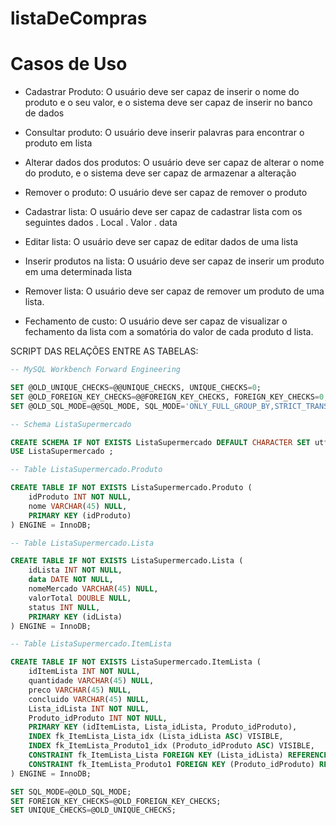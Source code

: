 # listaDeCompras

# Casos de Uso

- Cadastrar Produto: 
O usuário deve ser capaz de inserir o nome do produto e o seu valor, e o sistema deve ser capaz de inserir no banco de dados

- Consultar produto: 
O usuário deve inserir palavras para encontrar o produto em lista

- Alterar dados dos produtos: 
O usuário deve ser capaz de alterar o nome do produto, e o sistema deve ser capaz de armazenar a alteração

- Remover o produto: 
O usuário deve ser capaz de remover o produto 

- Cadastrar lista: 
O usuário deve ser capaz de cadastrar lista com os seguintes dados 
. Local 
. Valor 
. data 

- Editar lista: 
O usuário deve ser capaz de editar dados de uma lista

- Inserir produtos na lista: 
O usuário deve ser capaz de inserir um produto em uma determinada lista

- Remover lista: 
O usuário deve ser capaz de remover um produto de uma lista.

- Fechamento de custo: 
O usuário deve ser capaz de visualizar o fechamento da lista com a somatória do valor de cada produto d lista.



SCRIPT DAS RELAÇÕES ENTRE AS TABELAS:
```sql
-- MySQL Workbench Forward Engineering

SET @OLD_UNIQUE_CHECKS=@@UNIQUE_CHECKS, UNIQUE_CHECKS=0; 
SET @OLD_FOREIGN_KEY_CHECKS=@@FOREIGN_KEY_CHECKS, FOREIGN_KEY_CHECKS=0; 
SET @OLD_SQL_MODE=@@SQL_MODE, SQL_MODE='ONLY_FULL_GROUP_BY,STRICT_TRANS_TABLES,NO_ZERO_IN_DATE,NO_ZERO_DATE,ERROR_FOR_DIVISION_BY_ZERO,NO_ENGINE_SUBSTITUTION';

-- Schema ListaSupermercado

CREATE SCHEMA IF NOT EXISTS ListaSupermercado DEFAULT CHARACTER SET utf8 ; 
USE ListaSupermercado ;

-- Table ListaSupermercado.Produto

CREATE TABLE IF NOT EXISTS ListaSupermercado.Produto ( 
    idProduto INT NOT NULL, 
    nome VARCHAR(45) NULL, 
    PRIMARY KEY (idProduto)
) ENGINE = InnoDB;

-- Table ListaSupermercado.Lista

CREATE TABLE IF NOT EXISTS ListaSupermercado.Lista ( 
    idLista INT NOT NULL, 
    data DATE NOT NULL, 
    nomeMercado VARCHAR(45) NULL, 
    valorTotal DOUBLE NULL, 
    status INT NULL, 
    PRIMARY KEY (idLista)
) ENGINE = InnoDB;

-- Table ListaSupermercado.ItemLista

CREATE TABLE IF NOT EXISTS ListaSupermercado.ItemLista ( 
    idItemLista INT NOT NULL, 
    quantidade VARCHAR(45) NULL, 
    preco VARCHAR(45) NULL, 
    concluido VARCHAR(45) NULL, 
    Lista_idLista INT NOT NULL, 
    Produto_idProduto INT NOT NULL, 
    PRIMARY KEY (idItemLista, Lista_idLista, Produto_idProduto), 
    INDEX fk_ItemLista_Lista_idx (Lista_idLista ASC) VISIBLE, 
    INDEX fk_ItemLista_Produto1_idx (Produto_idProduto ASC) VISIBLE, 
    CONSTRAINT fk_ItemLista_Lista FOREIGN KEY (Lista_idLista) REFERENCES ListaSupermercado.Lista (idLista) ON DELETE NO ACTION ON UPDATE NO ACTION, 
    CONSTRAINT fk_ItemLista_Produto1 FOREIGN KEY (Produto_idProduto) REFERENCES ListaSupermercado.Produto (idProduto) ON DELETE NO ACTION ON UPDATE NO ACTION
) ENGINE = InnoDB;

SET SQL_MODE=@OLD_SQL_MODE; 
SET FOREIGN_KEY_CHECKS=@OLD_FOREIGN_KEY_CHECKS; 
SET UNIQUE_CHECKS=@OLD_UNIQUE_CHECKS;
```
